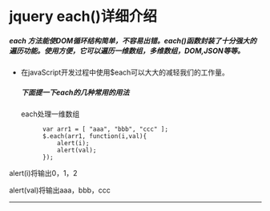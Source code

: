 # jquery each()详细介绍

##### each 方法能使DOM循环结构简单，不容易出错。each()函数封装了十分强大的遍历功能。使用方便，它可以遍历一维数组，多维数组，DOM,JSON等等。

* 在javaScript开发过程中使用$each可以大大的减轻我们的工作量。

  ##### 下面提一下each的几种常用的用法
  
  each处理一维数组
  ```    
        var arr1 = [ "aaa", "bbb", "ccc" ];      
        $.each(arr1, function(i,val){      
            alert(i);   
            alert(val);
        }); 
alert(i)将输出0，1，2

alert(val)将输出aaa，bbb，ccc

***
